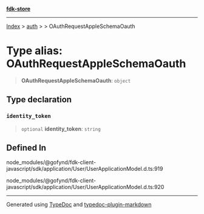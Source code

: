 [**fdk-store**](../../../README.md)
***

[Index](../../../API.md) > [auth](../../README.md) > [<internal>](../README.md) > OAuthRequestAppleSchemaOauth

# Type alias: OAuthRequestAppleSchemaOauth

> **OAuthRequestAppleSchemaOauth**: `object`

## Type declaration

### `identity_token`

> `optional` **identity\_token**: `string`

## Defined In

node\_modules/@gofynd/fdk-client-javascript/sdk/application/User/UserApplicationModel.d.ts:919

node\_modules/@gofynd/fdk-client-javascript/sdk/application/User/UserApplicationModel.d.ts:920

***
Generated using [TypeDoc](https://typedoc.org/) and [typedoc-plugin-markdown](https://www.npmjs.com/package/typedoc-plugin-markdown)
